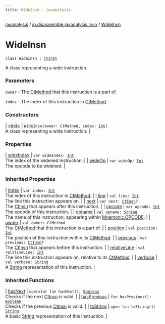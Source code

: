 ```yaml
---
title: WideInsn - javanalysis
---
```


[javanalysis](../../index.html) / [io.disassemble.javanalysis.insn](../index.html) / [WideInsn](./index.html)

# WideInsn

`class WideInsn : `[`CtInsn`](../-ct-insn/index.html)

A class representing a wide instruction.

### Parameters

`owner` - The [CtMethod](#) that this instruction is a part of.

`index` - The index of this instruction in [CtMethod](#).

### Constructors

| [&lt;init&gt;](-init-.html) | `WideInsn(owner: CtMethod, index: `[`Int`](https://kotlinlang.org/api/latest/jvm/stdlib/kotlin/-int/index.html)`)`<br>A class representing a wide instruction. |

### Properties

| [wideIndex](wide-index.html) | `var wideIndex: `[`Int`](https://kotlinlang.org/api/latest/jvm/stdlib/kotlin/-int/index.html)<br>The index of the widened instruction. |
| [wideOp](wide-op.html) | `var wideOp: `[`Int`](https://kotlinlang.org/api/latest/jvm/stdlib/kotlin/-int/index.html)<br>The opcode to be widened. |

### Inherited Properties

| [index](../-ct-insn/--index--.html) | `var index: `[`Int`](https://kotlinlang.org/api/latest/jvm/stdlib/kotlin/-int/index.html)<br>The index of this instruction in [CtMethod](#). |
| [line](../-ct-insn/line.html) | `val line: `[`Int`](https://kotlinlang.org/api/latest/jvm/stdlib/kotlin/-int/index.html)<br>The line this instruction appears on. |
| [next](../-ct-insn/next.html) | `var next: `[`CtInsn`](../-ct-insn/index.html)`?`<br>The [CtInsn](../-ct-insn/index.html) that appears after this instruction. |
| [opcode](../-ct-insn/opcode.html) | `var opcode: `[`Int`](https://kotlinlang.org/api/latest/jvm/stdlib/kotlin/-int/index.html)<br>The opcode of this instruction. |
| [opname](../-ct-insn/opname.html) | `val opname: `[`String`](https://kotlinlang.org/api/latest/jvm/stdlib/kotlin/-string/index.html)<br>The name of this instruction, appearing within [Mnemonic.OPCODE](#). |
| [owner](../-ct-insn/owner.html) | `val owner: CtMethod`<br>The [CtMethod](#) that this instruction is a part of. |
| [position](../-ct-insn/position.html) | `val position: `[`Int`](https://kotlinlang.org/api/latest/jvm/stdlib/kotlin/-int/index.html)<br>The position of this instruction within its [CtMethod](#). |
| [previous](../-ct-insn/previous.html) | `var previous: `[`CtInsn`](../-ct-insn/index.html)`?`<br>The [CtInsn](../-ct-insn/index.html) that appears before this instruction. |
| [relativeLine](../-ct-insn/relative-line.html) | `val relativeLine: `[`Int`](https://kotlinlang.org/api/latest/jvm/stdlib/kotlin/-int/index.html)<br>The line this instruction appears on, relative to its [CtMethod](#). |
| [verbose](../-ct-insn/verbose.html) | `val verbose: `[`String`](https://kotlinlang.org/api/latest/jvm/stdlib/kotlin/-string/index.html)<br>A [String](https://kotlinlang.org/api/latest/jvm/stdlib/kotlin/-string/index.html) representation of this instruction. |

### Inherited Functions

| [hasNext](../-ct-insn/has-next.html) | `operator fun hasNext(): `[`Boolean`](https://kotlinlang.org/api/latest/jvm/stdlib/kotlin/-boolean/index.html)<br>Checks if the next [CtInsn](../-ct-insn/index.html) is valid. |
| [hasPrevious](../-ct-insn/has-previous.html) | `fun hasPrevious(): `[`Boolean`](https://kotlinlang.org/api/latest/jvm/stdlib/kotlin/-boolean/index.html)<br>Checks if the previous [CtInsn](../-ct-insn/index.html) is valid. |
| [toString](../-ct-insn/to-string.html) | `open fun toString(): `[`String`](https://kotlinlang.org/api/latest/jvm/stdlib/kotlin/-string/index.html)<br>A basic [String](https://kotlinlang.org/api/latest/jvm/stdlib/kotlin/-string/index.html) representation of this instruction. |


